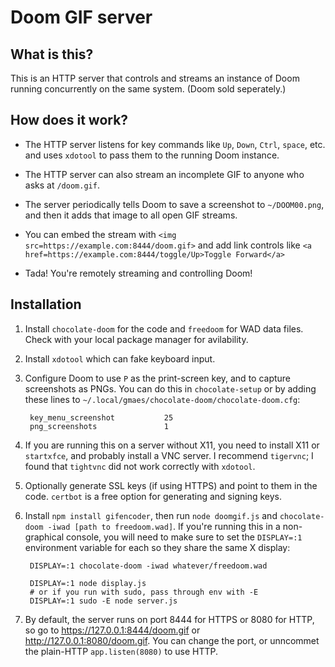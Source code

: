 # Doom GIF server

## What is this?

This is an HTTP server that controls and streams an instance of Doom running concurrently on the same system. (Doom sold seperately.)

## How does it work?

* The HTTP server listens for key commands like `Up`, `Down`, `Ctrl`, `space`, etc. and uses `xdotool` to pass them to the running Doom instance.

* The HTTP server can also stream an incomplete GIF to anyone who asks at `/doom.gif`.

* The server periodically tells Doom to save a screenshot to `~/DOOM00.png`, and then it adds that image to all open GIF streams.

* You can embed the stream with `<img src=https://example.com:8444/doom.gif>` and add link controls like `<a href=https://example.com:8444/toggle/Up>Toggle Forward</a>`

* Tada! You're remotely streaming and controlling Doom!  

## Installation

1. Install `chocolate-doom` for the code and `freedoom` for WAD data files. Check with your local package manager for avilability.

2. Install `xdotool` which can fake keyboard input.

3. Configure Doom to use `P` as the print-screen key, and to capture screenshots as PNGs. You can do this in `chocolate-setup` or by adding these lines to `~/.local/gmaes/chocolate-doom/chocolate-doom.cfg`:

        key_menu_screenshot           25
        png_screenshots               1

4. If you are running this on a server without X11, you need to install X11 or `startxfce`, and probably install a VNC server. I recommend `tigervnc`; I found that `tightvnc` did not work correctly with `xdotool`.

5. Optionally generate SSL keys (if using HTTPS) and point to them in the code. `certbot` is a free option for generating and signing keys.

6. Install `npm install gifencoder`, then run `node doomgif.js` and `chocolate-doom -iwad [path to freedoom.wad]`. If you're running this in a non-graphical console, you will need to make sure to set the `DISPLAY=:1` environment variable for each so they share the same X display:

        DISPLAY=:1 chocolate-doom -iwad whatever/freedoom.wad
        
        DISPLAY=:1 node display.js
        # or if you run with sudo, pass through env with -E
        DISPLAY=:1 sudo -E node server.js
        
7. By default, the server runs on port 8444 for HTTPS or 8080 for HTTP, so go to https://127.0.0.1:8444/doom.gif or http://127.0.0.1:8080/doom.gif. You can change the port, or unncommet the plain-HTTP `app.listen(8080)` to use HTTP.
